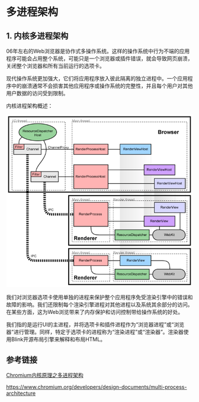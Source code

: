 # 多进程架构

## 1. 内核多进程架构

06年左右的Web浏览器是协作式多操作系统。这样的操作系统中行为不端的应用程序可能会占用整个系统，可能只是一个浏览器或插件错误，就会导致网页崩溃，关闭整个浏览器和所有当前运行的选项卡。

现代操作系统更加强大，它们将应用程序放入彼此隔离的独立进程中。一个应用程序中的崩溃通常不会损害其他应用程序或操作系统的完整性，并且每个用户对其他用户数据的访问受到限制。

内核进程架构概述：

![img](.\images\03-process.png)

我们对浏览器选项卡使用单独的进程来保护整个应用程序免受渲染引擎中的错误和故障的影响。我们还限制每个渲染引擎进程对其他进程以及系统其余部分的访问。在某些方面，这为Web浏览带来了内存保护和访问控制带给操作系统的好处。

我们指的是运行UI的主进程，并将选项卡和插件进程作为“浏览器进程”或“浏览器”进行管理。同样，特定于选项卡的进程称为“渲染进程”或“渲染器”。渲染器使用Blink开源布局引擎来解释和布局HTML。



















## 参考链接

[Chromium内核原理之多进程架构](https://www.jianshu.com/p/bb50ea1a5e92)

https://www.chromium.org/developers/design-documents/multi-process-architecture

